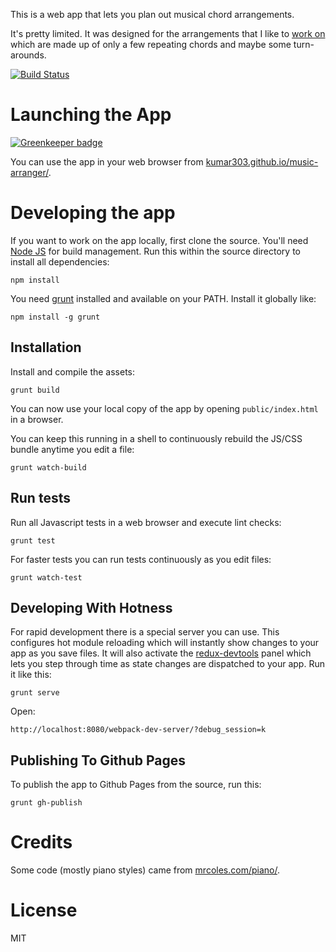 This is a web app that lets you plan out musical chord arrangements.

It's pretty limited. It was designed for the arrangements
that I like to [work on](https://soundcloud.com/wingsofsunshine)
which are made up of only a few repeating chords and maybe some turn-arounds.

[![Build Status](https://travis-ci.org/kumar303/music-arranger.svg?branch=master)](https://travis-ci.org/kumar303/music-arranger)

# Launching the App

[![Greenkeeper badge](https://badges.greenkeeper.io/kumar303/music-arranger.svg)](https://greenkeeper.io/)

You can use the app in your web browser from
[kumar303.github.io/music-arranger/](http://kumar303.github.io/music-arranger/).

# Developing the app

If you want to work on the app locally, first clone the source.
You'll need [Node JS](https://nodejs.org/) for build management.
Run this within the source directory to install all dependencies:

    npm install

You need [grunt](http://gruntjs.com/) installed and available on your PATH.
Install it globally like:

    npm install -g grunt

## Installation

Install and compile the assets:

    grunt build

You can now use your local copy of the app by opening
`public/index.html` in a browser.

You can keep this running in a shell to continuously rebuild the JS/CSS bundle
anytime you edit a file:

    grunt watch-build

## Run tests

Run all Javascript tests in a web browser and execute lint checks:

    grunt test

For faster tests you can run tests continuously as you edit files:

    grunt watch-test

## Developing With Hotness

For rapid development there is a special server you can use.
This configures hot module reloading which will instantly show changes to your
app as you save files. It will also activate the
[redux-devtools](https://github.com/gaearon/redux-devtools)
panel which lets you step through time as state changes are
dispatched to your app.
Run it like this:

    grunt serve

Open:

    http://localhost:8080/webpack-dev-server/?debug_session=k

## Publishing To Github Pages

To publish the app to Github Pages from the source, run this:

    grunt gh-publish

# Credits

Some code (mostly piano styles) came from
[mrcoles.com/piano/](http://mrcoles.com/piano/).

# License

MIT

